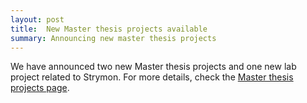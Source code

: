 ```yaml
---
layout: post
title:  New Master thesis projects available
summary: Announcing new master thesis projects
---
```


We have announced two new Master thesis projects and one new lab project related to Strymon. For more details, check the [Master thesis projects page](/research/master_theses).
